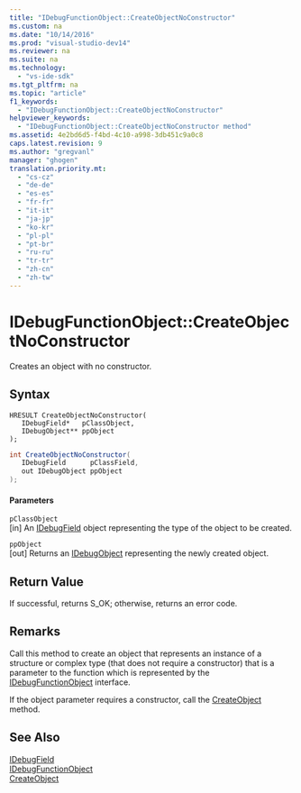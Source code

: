 ```yaml
---
title: "IDebugFunctionObject::CreateObjectNoConstructor"
ms.custom: na
ms.date: "10/14/2016"
ms.prod: "visual-studio-dev14"
ms.reviewer: na
ms.suite: na
ms.technology: 
  - "vs-ide-sdk"
ms.tgt_pltfrm: na
ms.topic: "article"
f1_keywords: 
  - "IDebugFunctionObject::CreateObjectNoConstructor"
helpviewer_keywords: 
  - "IDebugFunctionObject::CreateObjectNoConstructor method"
ms.assetid: 4e2bd6d5-f4bd-4c10-a998-3db451c9a0c8
caps.latest.revision: 9
ms.author: "gregvanl"
manager: "ghogen"
translation.priority.mt: 
  - "cs-cz"
  - "de-de"
  - "es-es"
  - "fr-fr"
  - "it-it"
  - "ja-jp"
  - "ko-kr"
  - "pl-pl"
  - "pt-br"
  - "ru-ru"
  - "tr-tr"
  - "zh-cn"
  - "zh-tw"
---
```

# IDebugFunctionObject::CreateObjectNoConstructor
Creates an object with no constructor.  
  
## Syntax  
  
```cpp#  
HRESULT CreateObjectNoConstructor(   
   IDebugField*   pClassObject,  
   IDebugObject** ppObject  
);  
```  
  
```c#  
int CreateObjectNoConstructor(  
   IDebugField      pClassField,   
   out IDebugObject ppObject  
);  
```  
  
#### Parameters  
 `pClassObject`  
 [in] An [IDebugField](../extensibility/idebugfield.md) object representing the type of the object to be created.  
  
 `ppObject`  
 [out] Returns an [IDebugObject](../extensibility/idebugobject.md) representing the newly created object.  
  
## Return Value  
 If successful, returns S_OK; otherwise, returns an error code.  
  
## Remarks  
 Call this method to create an object that represents an instance of a structure or complex type (that does not require a constructor) that is a parameter to the function which is represented by the [IDebugFunctionObject](../extensibility/idebugfunctionobject.md) interface.  
  
 If the object parameter requires a constructor, call the [CreateObject](../extensibility/idebugfunctionobject--createobject.md) method.  
  
## See Also  
 [IDebugField](../extensibility/idebugfield.md)   
 [IDebugFunctionObject](../extensibility/idebugfunctionobject.md)   
 [CreateObject](../extensibility/idebugfunctionobject--createobject.md)
